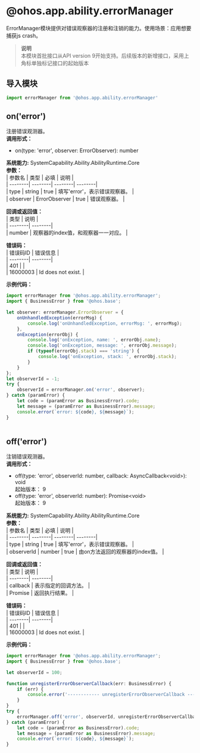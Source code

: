 # @ohos.app.ability.errorManager    
ErrorManager模块提供对错误观察器的注册和注销的能力。使用场景：应用想要捕获js crash。  
> **说明**   
>本模块首批接口从API version 9开始支持。后续版本的新增接口，采用上角标单独标记接口的起始版本  
  
## 导入模块  
  
```js    
import errorManager from '@ohos.app.ability.errorManager'    
```  
    
## on('error')    
注册错误观测器。  
 **调用形式：**     
- on(type: 'error', observer: ErrorObserver): number  
  
 **系统能力:**  SystemCapability.Ability.AbilityRuntime.Core    
 **参数：**     
| 参数名 | 类型 | 必填 | 说明 |  
| --------| --------| --------| --------|  
| type | string | true | 填写'error'，表示错误观察器。 |  
| observer | ErrorObserver | true | 错误观察器。 |  
    
 **回调或返回值：**     
| 类型 | 说明 |  
| --------| --------|  
| number | 观察器的index值，和观察器一一对应。 |  
    
    
 **错误码：**     
| 错误码ID | 错误信息 |  
| --------| --------|  
| 401 |  |  
| 16000003 | Id does not exist. |  
    
 **示例代码：**   
```ts    
import errorManager from '@ohos.app.ability.errorManager';  
import { BusinessError } from '@ohos.base';  
  
let observer: errorManager.ErrorObserver = {  
    onUnhandledException(errorMsg) {  
        console.log('onUnhandledException, errorMsg: ', errorMsg);  
    },  
    onException(errorObj) {  
        console.log('onException, name: ', errorObj.name);  
        console.log('onException, message: ', errorObj.message);  
        if (typeof(errorObj.stack) === 'string') {  
            console.log('onException, stack: ', errorObj.stack);  
        }  
    }  
};  
let observerId = -1;  
try {  
    observerId = errorManager.on('error', observer);  
} catch (paramError) {  
    let code = (paramError as BusinessError).code;  
    let message = (paramError as BusinessError).message;  
    console.error(`error: ${code}, ${message}`);  
}  
    
```    
  
    
## off('error')    
注销错误观测器。  
 **调用形式：**     
    
- off(type: 'error', observerId: number, callback: AsyncCallback\<void>): void    
起始版本： 9    
- off(type: 'error', observerId: number): Promise\<void>    
起始版本： 9  
  
 **系统能力:**  SystemCapability.Ability.AbilityRuntime.Core    
 **参数：**     
| 参数名 | 类型 | 必填 | 说明 |  
| --------| --------| --------| --------|  
| type | string | true | 填写'error'，表示错误观察器。 |  
| observerId | number | true | 由on方法返回的观察器的index值。 |  
    
 **回调或返回值：**     
| 类型 | 说明 |  
| --------| --------|  
| callback | 表示指定的回调方法。 |  
| Promise<void> | 返回执行结果。 |  
    
    
 **错误码：**     
| 错误码ID | 错误信息 |  
| --------| --------|  
| 401 |  |  
| 16000003 | Id does not exist. |  
    
 **示例代码：**   
```ts    
import errorManager from '@ohos.app.ability.errorManager';  
import { BusinessError } from '@ohos.base';  
  
let observerId = 100;  
  
function unregisterErrorObserverCallback(err: BusinessError) {  
    if (err) {  
        console.error('------------ unregisterErrorObserverCallback ------------', err);  
    }  
}  
try {  
    errorManager.off('error', observerId, unregisterErrorObserverCallback);  
} catch (paramError) {  
    let code = (paramError as BusinessError).code;  
    let message = (paramError as BusinessError).message;  
    console.error(`error: ${code}, ${message}`);  
}  
    
```    
  
